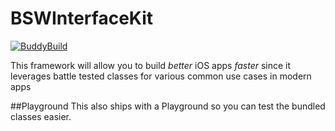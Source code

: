 # BSWInterfaceKit

[![BuddyBuild](https://dashboard.buddybuild.com/api/statusImage?appID=58a0b9f31af77801005708ae&branch=master&build=latest)](https://dashboard.buddybuild.com/apps/58a0b9f31af77801005708ae/build/latest?branch=master)

This framework will allow you to build *better* iOS apps *faster* since it leverages battle tested classes for various common use cases in modern apps

##Playground
This also ships with a Playground so you can test the bundled classes easier.
